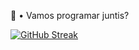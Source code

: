 
👋 • Vamos programar juntis?


 [![GitHub Streak](https://github-readme-streak-stats.herokuapp.com?user=vistomia&theme=dark)](https://git.io/streak-stats) 
